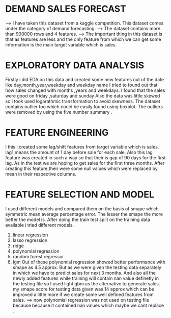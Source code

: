 # DEMAND SALES FORECAST
--> I have taken this dataset from a kaggle competition. This dataset comes under the category of demand forecasting.
--> The dataset contains more than 900000 rows and 4 features.
--> The important thing in this dataset is that as features are less and the only feature from which we can get some information 
    is the main target variable which is sales.
    
# EXPLORATORY DATA ANALYSIS    

Firstly i did EDA on this data and created some new features out of the date like day,month,year,weekday and weekday name
I tried to found out that how sales changed with months ,years and weekdays.
I found that the sales were good on friday ,saturday and sunday
Also the data was little skewed so i took used logarathmic transformation to avoid skewness.
The dataset contains outlier too which could be easily found using boxplot.
The outliers were removed by using the five number summary .

# FEATURE ENGINEERING 
I this i created some lag/shift features from target variable which is sales.
lag1 means the amount of 1 day before sale for each sale.
Also this lag feature was created in such a way so that their is gap of 90 days for the first lag.
As in the test we are hoping to get sales for the first three months.
After creating this feature,their were some null values which were replaced by mean in their respective columns.

# FEATURE SELECTION AND MODEL
 I used different models and compared them on the basis of smape which symmetric mean average percentage error. The lesser the
 smape the more better the model is.
  After doing the train test split on the training data available i tried different models.
  1) linear regression
  2) lasso regression
  3) ridge 
  4) polynomial regression
  5) random forest regressor
  6) lgm
Out of these polynomial regression showed better performance with smape as 4.5 approx.
But as we were given the testing data separately in which we have to predict sales for next 3 months.
And also all the newly added features while training will contain nan value definetly in the testing file so
I used light gbm as the alternative to generate sales.
my smape score for testing data given was 14 approx which can be improved a little more if we create some well defined features from sales.
==> now polynomial regression was not used on testing file because because it contained nan values which maybe we cant replace . 


